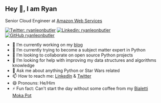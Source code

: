 ## Hey 👋, I am Ryan

Senior Cloud Engineer at [Amazon Web Services](https://aws.amazon.com)

[![Twitter: ryanleonbutler](https://img.shields.io/twitter/follow/ryanleonbutler?style=social)](https://twitter.com/ryanleonbutler)
[![Linkedin: ryanleonbutler](https://img.shields.io/badge/-ryanleonbutler-blue?style=flat-square&logo=Linkedin&logoColor=white&link=https://www.linkedin.com/in/ryanleonbutler/)](https://www.linkedin.com/in/ryanleonbutler/)
[![GitHub ryanleonbutler](https://img.shields.io/github/followers/ryanleonbutler?label=follow&style=social)](https://github.com/ryanleonbutler)

- 🔭 I’m currently working on my [blog](https://ryanbutler.online/)
- 🌱 I’m currently trying to become a subject matter expert in Python
- 👯 I’m looking to collaborate on open source Python projects
- 🤔 I’m looking for help with improving my data structures and algorithms knowledge
- 💬 Ask me about anything Python or Star Wars related
- 📫 How to reach me: [LinkedIn](https://www.linkedin.com/in/ryanleonbutler) & [Twitter](https://twitter.com/ryanleonbutler)
- 😄 Pronouns: He/Him
- ⚡ Fun fact: Can't start the day without some coffee from my [Bialetti Moka Pot](https://user-images.githubusercontent.com/32143470/164430176-4e520026-b973-49fd-a2fb-133aa6602c3e.jpg)
